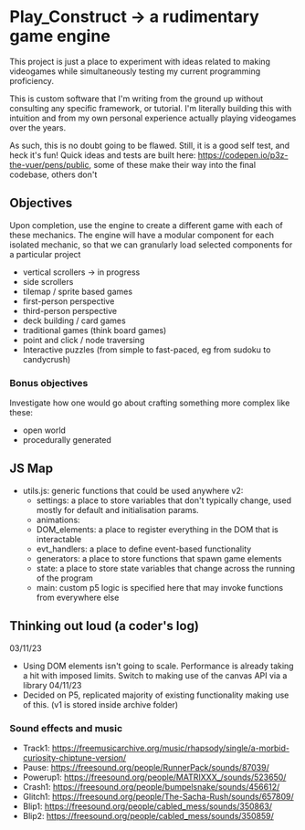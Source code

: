# Play_Construct -> a rudimentary game engine
This project is just a place to experiment with ideas related to making videogames while simultaneously testing my current programming proficiency.

This is custom software that I'm writing from the ground up without consulting any specific framework, or tutorial. I'm literally building this with intuition and from my own personal experience actually playing videogames over the years.

As such, this is no doubt going to be flawed. Still, it is a good self test, and heck it's fun!
Quick ideas and tests are built here: https://codepen.io/p3z-the-vuer/pens/public, some of these make their way into the final codebase, others don't


## Objectives
Upon completion, use the engine to create a different game with each of these mechanics. The engine will have a modular component for each isolated mechanic, so that we can granularly load selected components for a particular project
- vertical scrollers -> in progress
- side scrollers
- tilemap / sprite based games
- first-person perspective
- third-person perspective
- deck building / card games
- traditional games (think board games)
- point and click / node traversing
- Interactive puzzles (from simple to fast-paced, eg from sudoku to candycrush)
 
 ### Bonus objectives
 Investigate how one would go about crafting something more complex like these: 
- open world
- procedurally generated

## JS Map
- utils.js: generic functions that could be used anywhere
v2: 
    - settings: a place to store variables that don't typically change, used mostly for default and initialisation params.
    - animations: 
    - DOM_elements: a place to register everything in the DOM that is interactable
    - evt_handlers: a place to define event-based functionality
    - generators: a place to store functions that spawn game elements
    - state: a place to store state variables that change across the running of the program
    - main: custom p5 logic is specified here that may invoke functions from everywhere else


## Thinking out loud (a coder's log)
03/11/23
- Using DOM elements isn't going to scale. Performance is already taking a hit with imposed limits. Switch to making use of the canvas API via a library
04/11/23
- Decided on P5, replicated majority of existing functionality making use of this. (v1 is stored inside archive folder)

### Sound effects and music
- Track1: https://freemusicarchive.org/music/rhapsody/single/a-morbid-curiosity-chiptune-version/
- Pause: https://freesound.org/people/RunnerPack/sounds/87039/
- Powerup1: https://freesound.org/people/MATRIXXX_/sounds/523650/
- Crash1: https://freesound.org/people/bumpelsnake/sounds/456612/
- Glitch1: https://freesound.org/people/The-Sacha-Rush/sounds/657809/
- Blip1: https://freesound.org/people/cabled_mess/sounds/350863/
- Blip2: https://freesound.org/people/cabled_mess/sounds/350859/
